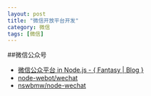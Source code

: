 ```yaml
---
layout: post
title: "微信开放平台开发"
category: 微信
tags: [微信]
--- 
```


##微信公众号

- [微信公众平台 in Node.js - { Fantasy | Blog }](http://blog.fantasyshao.com/2013-10-node-wechat-demo/)
- [node-webot/wechat](https://github.com/node-webot/wechat)
- [nswbmw/node-wechat](https://github.com/nswbmw/node-wechat)
